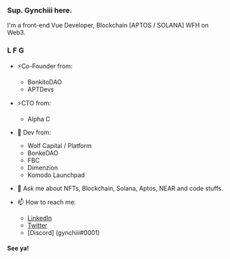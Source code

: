 ### Sup. Gynchiii here.

<!--
Here are some ideas to get you started:

- 🔭 I’m currently working on ...
- 🌱 I’m currently learning ...
- 👯 I’m looking to collaborate on ...
- 🤔 I’m looking for help with ...
- 💬 Ask me about ...
- 📫 How to reach me: ...
- 😄 Pronouns: ...
- ⚡ Fun fact: ...
-->

I'm a front-end Vue Developer, Blockchain [APTOS / SOLANA] WFH on Web3.

### L F G 

- ⚡Co-Founder from:
    - BonkitoDAO
    - APTDevs
- ⚡CTO from:
    - Alpha C
- 🔭 Dev from:
    - Wolf Capital / Platform
    - BonkeDAO
    - FBC
    - Dimenzion
    - Komodo Launchpad


- 💬 Ask me about NFTs, Blockchain, Solana, Aptos, NEAR and code stuffs.
- 📫 How to reach me:
  -  [LinkedIn](https://www.linkedin.com/in/joey-rafael-8bbb411ab/)
  -  [Twitter](https://twitter.com/gynchiii)
  -  [Discord] (gynchiii#0001)

#### See ya!
